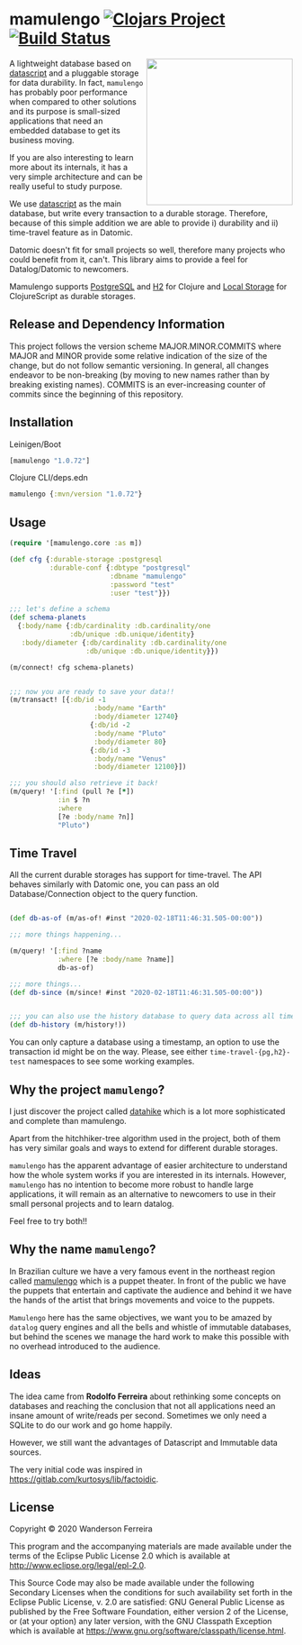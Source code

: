 # mamulengo [![Clojars Project](https://img.shields.io/clojars/v/mamulengo.svg)](https://clojars.org/mamulengo) [![Build Status](https://travis-ci.org/wandersoncferreira/mamulengo.svg?branch=master)](https://travis-ci.org/wandersoncferreira/mamulengo)

<img src="https://github.com/wandersoncferreira/mamulengo/blob/master/doc/mamulengo_fuzue.jpg" width=260 align="right"/>

A lightweight database based on
[datascript](https://github.com/tonsky/datascript) and a
pluggable storage for data durability. In fact, `mamulengo`
has probably poor performance when compared to other
solutions and its purpose is small-sized applications that
need an embedded database to get its business moving.

If you are also interesting to learn more about its
internals, it has a very simple architecture and can be
really useful to study purpose.

We use [datascript](https://github.com/tonsky/datascript) as
the main database, but write every transaction to a durable
storage. Therefore, because of this simple addition we are
able to provide i) durability and ii) time-travel feature as
in Datomic.

Datomic doesn't fit for small projects so well, therefore
many projects who could benefit from it, can't. This library
aims to provide a feel for Datalog/Datomic to newcomers.

Mamulengo supports [PostgreSQL](https://www.postgresql.org/)
and [H2](https://www.h2database.com/html/main.html) for
Clojure and [Local Storage](https://funcool.github.io/hodgepodge/) for ClojureScript as durable storages.

## Release and Dependency Information

This project follows the version scheme MAJOR.MINOR.COMMITS
where MAJOR and MINOR provide some relative indication of
the size of the change, but do not follow semantic
versioning. In general, all changes endeavor to be
non-breaking (by moving to new names rather than by breaking
existing names). COMMITS is an ever-increasing counter of
commits since the beginning of this repository.


## Installation

Leinigen/Boot

```clj
[mamulengo "1.0.72"]
```

Clojure CLI/deps.edn
```clj
mamulengo {:mvn/version "1.0.72"}
```


## Usage

```clj
(require '[mamulengo.core :as m])

(def cfg {:durable-storage :postgresql
          :durable-conf {:dbtype "postgresql"
                         :dbname "mamulengo"
                         :password "test"
                         :user "test"}})

;;; let's define a schema
(def schema-planets
  {:body/name {:db/cardinality :db.cardinality/one
               :db/unique :db.unique/identity}
   :body/diameter {:db/cardinality :db.cardinality/one
                   :db/unique :db.unique/identity}})

(m/connect! cfg schema-planets)


;;; now you are ready to save your data!!
(m/transact! [{:db/id -1
                     :body/name "Earth"
                     :body/diameter 12740}
                    {:db/id -2
                     :body/name "Pluto"
                     :body/diameter 80}
                    {:db/id -3
                     :body/name "Venus"
                     :body/diameter 12100}])

;;; you should also retrieve it back!
(m/query! '[:find (pull ?e [*])
            :in $ ?n
            :where
            [?e :body/name ?n]]
            "Pluto")

```

## Time Travel

All the current durable storages has support for
time-travel. The API behaves similarly with Datomic one, you
can pass an old Database/Connection object to the query
function. 

```clj

(def db-as-of (m/as-of! #inst "2020-02-18T11:46:31.505-00:00"))

;;; more things happening...

(m/query! '[:find ?name
            :where [?e :body/name ?name]]
            db-as-of)

;;; more things...
(def db-since (m/since! #inst "2020-02-18T11:46:31.505-00:00"))


;;; you can also use the history database to query data across all time.
(def db-history (m/history!))


```

You can only capture a database using a timestamp, an option to use the transaction id might be on the way.
Please, see either `time-travel-{pg,h2}-test` namespaces to
see some working examples.


## Why the project `mamulengo`?

I just discover the project called
[datahike](https://github.com/replikativ/datahike) which is
a lot more sophisticated and complete than mamulengo.

Apart from the hitchhiker-tree algorithm used in the
project, both of them has very similar goals and ways to
extend for different durable storages.

`mamulengo` has the apparent advantage of easier
architecture to understand how the whole system works if you
are interested in its internals. However, `mamulengo` has no
intention to become more robust to handle large
applications, it will remain as an alternative to newcomers
to use in their small personal projects and to learn
datalog.

Feel free to try both!!


## Why the name `mamulengo`?

In Brazilian culture we have a very famous event in the
northeast region called
[mamulengo](https://en.wikipedia.org/wiki/Mamulengo) which
is a puppet theater. In front of the public we have the
puppets that entertain and captivate the audience and behind
it we have the hands of the artist that brings movements and
voice to the puppets.

`Mamulengo` here has the same objectives, we want you to be
amazed by `datalog` query engines and all the bells and
whistle of immutable databases, but behind the scenes we manage the hard work to make this possible with no overhead
introduced to the audience.


## Ideas

The idea came from **Rodolfo Ferreira** about rethinking
some concepts on databases and reaching the conclusion that
not all applications need an insane amount of write/reads
per second. Sometimes we only need a SQLite to do our work
and go home happily.

However, we still want the advantages of Datascript and
Immutable data sources.

The very initial code was inspired in  https://gitlab.com/kurtosys/lib/factoidic.


## License

Copyright © 2020 Wanderson Ferreira

This program and the accompanying materials are made available under the
terms of the Eclipse Public License 2.0 which is available at
http://www.eclipse.org/legal/epl-2.0.

This Source Code may also be made available under the following Secondary
Licenses when the conditions for such availability set forth in the Eclipse
Public License, v. 2.0 are satisfied: GNU General Public License as published by
the Free Software Foundation, either version 2 of the License, or (at your
option) any later version, with the GNU Classpath Exception which is available
at https://www.gnu.org/software/classpath/license.html.
